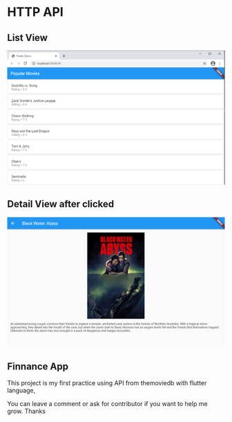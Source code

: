 # HTTP API

## List View
<img src="/images/1.png" title="Screenshot 1"/>

## Detail View after clicked
<img src="/images/2.png" title="Screenshot 2"/>

## Finnance App

This project is my first practice using API from themoviedb with flutter language,

You can leave a comment or ask for contributor if you want to help me grow. Thanks 
